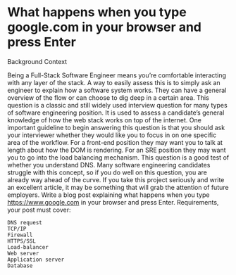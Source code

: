 <h1>What happens when you type google.com in your browser and press Enter</h1>

Background Context

Being a Full-Stack Software Engineer means you’re comfortable interacting with any layer of the stack.
A way to easily assess this is to simply ask an engineer to explain how a software system works. They can have a general overview of the flow or can choose to dig deep in a certain area.
This question is a classic and still widely used interview question for many types of software engineering position. It is used to assess a candidate’s general knowledge of how the web stack works on top of the internet. One important guideline to begin answering this question is that you should ask your interviewer whether they would like you to focus in on one specific area of the workflow. For a front-end position they may want you to talk at length about how the DOM is rendering. For an SRE position they may want you to go into the load balancing mechanism.
This question is a good test of whether you understand DNS. Many software engineering candidates struggle with this concept, so if you do well on this question, you are already way ahead of the curve. If you take this project seriously and write an excellent article, it may be something that will grab the attention of future employers.
Write a blog post explaining what happens when you type https://www.google.com in your browser and press Enter.
Requirements, your post must cover:

    DNS request
    TCP/IP
    Firewall
    HTTPS/SSL
    Load-balancer
    Web server
    Application server
    Database
